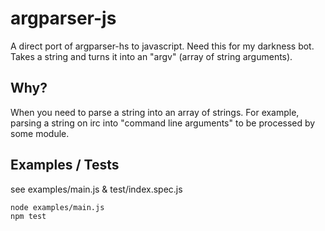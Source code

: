 # argparser-js

A direct port of argparser-hs to javascript. Need this for my darkness bot. Takes a string and turns it into an "argv" (array of string arguments).

## Why?

When you need to parse a string into an array of strings. For example, parsing a string on irc into "command line arguments" to be processed by some module.

## Examples / Tests

see examples/main.js & test/index.spec.js

```
node examples/main.js
npm test
```

